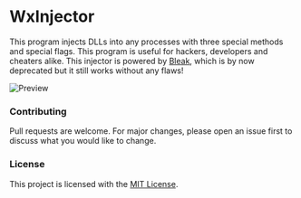 # WxInjector

This program injects DLLs into any processes with three special methods and special flags. This program is useful for hackers, developers and cheaters alike. This injector is powered by [Bleak](https://github.com/Akaion/Bleak), which is by now deprecated but it still works without any flaws!

![Preview](https://dentolos19.github.io/previews/wxinjector.png)

### Contributing

Pull requests are welcome. For major changes, please open an issue first to discuss what you would like to change.

### License

This project is licensed with the [MIT License](https://choosealicense.com/licenses/mit).
